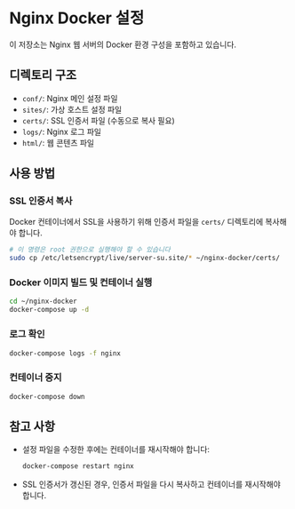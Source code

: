 # Nginx Docker 설정

이 저장소는 Nginx 웹 서버의 Docker 환경 구성을 포함하고 있습니다.

## 디렉토리 구조

- `conf/`: Nginx 메인 설정 파일
- `sites/`: 가상 호스트 설정 파일
- `certs/`: SSL 인증서 파일 (수동으로 복사 필요)
- `logs/`: Nginx 로그 파일
- `html/`: 웹 콘텐츠 파일

## 사용 방법

### SSL 인증서 복사

Docker 컨테이너에서 SSL을 사용하기 위해 인증서 파일을 `certs/` 디렉토리에 복사해야 합니다.
```bash
# 이 명령은 root 권한으로 실행해야 할 수 있습니다
sudo cp /etc/letsencrypt/live/server-su.site/* ~/nginx-docker/certs/
```

### Docker 이미지 빌드 및 컨테이너 실행

```bash
cd ~/nginx-docker
docker-compose up -d
```

### 로그 확인

```bash
docker-compose logs -f nginx
```

### 컨테이너 중지

```bash
docker-compose down
```

## 참고 사항

- 설정 파일을 수정한 후에는 컨테이너를 재시작해야 합니다:
  ```bash
  docker-compose restart nginx
  ```
- SSL 인증서가 갱신된 경우, 인증서 파일을 다시 복사하고 컨테이너를 재시작해야 합니다.
